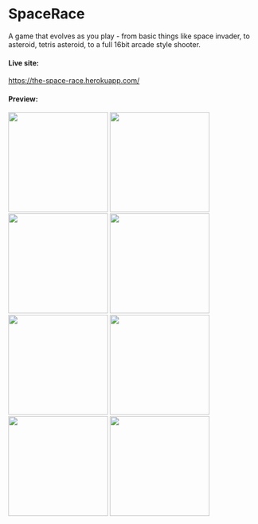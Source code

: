 # SpaceRace


A game that evolves as you play - from basic things like space invader, to asteroid, tetris asteroid, to a full 16bit arcade style shooter.


#### Live site:

https://the-space-race.herokuapp.com/

#### Preview:

<img src="http://i.imgur.com/EPiZcgD.png" width="200"> 
<img src="http://i.imgur.com/e5R7ngd.png" width="200"> 
<img src="http://i.imgur.com/cVns1n4.png" width="200"> 
<img src="http://i.imgur.com/0RPqb2G.png" width="200"> 
<img src="http://i.imgur.com/QXqJROP.png" width="200"> 
<img src="http://i.imgur.com/5GmZLqg.png" width="200"> 
<img src="http://i.imgur.com/FiqlrKk.png" width="200"> 
<img src="http://i.imgur.com/2UEKN8p.png" width="200"> 
